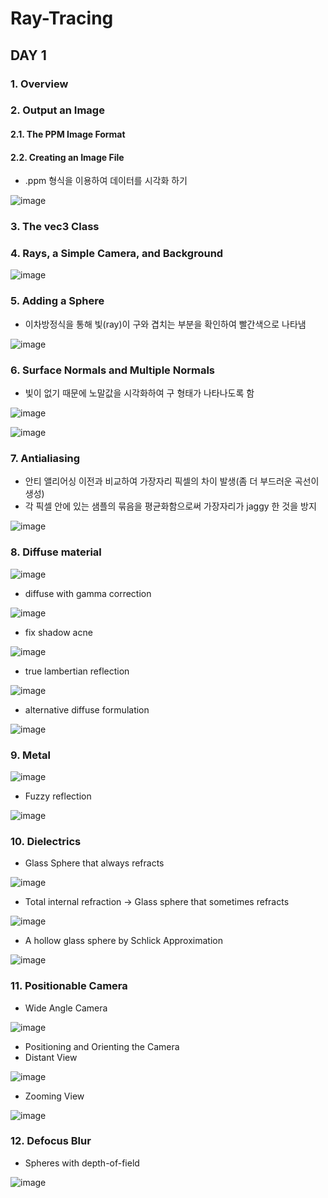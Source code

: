 # Ray-Tracing

## DAY 1
### 1. Overview
### 2. Output an Image
#### 2.1. The PPM Image Format
#### 2.2. Creating an Image File
* .ppm 형식을 이용하여 데이터를 시각화 하기

![image](https://user-images.githubusercontent.com/86725870/172625459-aa761851-1355-4f85-932b-1018045c09bc.png)
### 3. The vec3 Class
### 4. Rays, a Simple Camera, and Background
![image](https://user-images.githubusercontent.com/86725870/172440941-b310efdd-dd2e-4ed4-983c-b9d205a8d929.png)
### 5. Adding a Sphere
* 이차방정식을 통해 빛(ray)이 구와 겹치는 부분을 확인하여 빨간색으로 나타냄

![image](https://user-images.githubusercontent.com/86725870/172537389-7987b8ca-56bd-49bd-b61a-7370b6e74076.png)

### 6. Surface Normals and Multiple Normals
* 빛이 없기 때문에 노말값을 시각화하여 구 형태가 나타나도록 함

![image](https://user-images.githubusercontent.com/86725870/172539749-dd5e6e30-3c52-4922-8f7e-fd2294fa046f.png)

![image](https://user-images.githubusercontent.com/86725870/172609554-cff5ea29-fea8-422d-99cb-1ceeb18e3a1e.png)

### 7. Antialiasing
* 안티 앨리어싱 이전과 비교하여 가장자리 픽셀의 차이 발생(좀 더 부드러운 곡선이 생성)
* 각 픽셀 안에 있는 샘플의 묶음을 평균화함으로써 가장자리가 jaggy 한 것을 방지

![image](https://user-images.githubusercontent.com/86725870/172623475-ec45bd65-e99c-417b-9f50-322c6f083767.png)

### 8. Diffuse material
![image](https://user-images.githubusercontent.com/86725870/173000934-0a3ee038-4e14-45fc-bc1f-0f859221b7ea.png)

* diffuse with gamma correction

![image](https://user-images.githubusercontent.com/86725870/173004545-539da6ca-cfbf-4361-b0aa-25b9cb2d923f.png)

* fix shadow acne

![image](https://user-images.githubusercontent.com/86725870/173004951-7fadf950-076b-4f09-b86c-4e1a88f1c59d.png)
* true lambertian reflection

![image](https://user-images.githubusercontent.com/86725870/173006182-9d417e72-ac9c-4414-b184-c18e2ac915f8.png)
* alternative diffuse formulation

![image](https://user-images.githubusercontent.com/86725870/173007178-3b53a7c9-7f17-4f95-adeb-193acc41d437.png)

### 9. Metal
![image](https://user-images.githubusercontent.com/86725870/173102500-56a23e39-c96c-4d01-a7af-e87494a4becb.png)
* Fuzzy reflection

![image](https://user-images.githubusercontent.com/86725870/173103720-fe7c0b47-0564-4d82-8f36-b62a6d162a26.png)

### 10. Dielectrics
* Glass Sphere that always refracts

![image](https://user-images.githubusercontent.com/86725870/173176107-8425dd4d-c2c6-4552-b55f-81b9bb7e5564.png)
* Total internal refraction -> Glass sphere that sometimes refracts

![image](https://user-images.githubusercontent.com/86725870/173176349-05328ec0-f80d-4449-ad81-2ce32005916f.png)
* A hollow glass sphere by Schlick Approximation

![image](https://user-images.githubusercontent.com/86725870/173176607-b2cc3e95-7e3d-478f-9d7f-37710a290c41.png)

### 11. Positionable Camera
* Wide Angle Camera

![image](https://user-images.githubusercontent.com/86725870/173176909-3215c2d7-3b0b-459f-8fcb-797e8fccb206.png)
* Positioning and Orienting the Camera 
 * Distant View

![image](https://user-images.githubusercontent.com/86725870/173180204-df53429a-7628-414f-9f62-01c27d3d30f7.png)
 * Zooming View
  
![image](https://user-images.githubusercontent.com/86725870/173180273-bce2cad3-0572-4707-a392-c51a926b194d.png)

### 12. Defocus Blur
* Spheres with depth-of-field

![image](https://user-images.githubusercontent.com/86725870/173180790-568f2758-3469-4f7b-963c-3a243813af3f.png)


